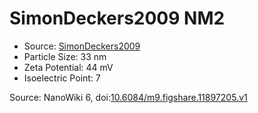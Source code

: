 <a name="material" />

# SimonDeckers2009 NM2
<script type="application/ld+json">
  {
    "@context": "https://schema.org/",
    "@type": "ChemicalSubstance",
    "@id": "https://egonw.github.io/nanowiki/nanowiki171.html#material",
    "http://purl.org/dc/terms/conformsTo":
      {
        "@type": "CreativeWork",
        "@id": "https://bioschemas.org/profiles/ChemicalSubstance/0.4-RELEASE/"
      },
    "identfier": "171",
    "name": "SimonDeckers2009 NM2",
    "url": "https://egonw.github.io/nanowiki/nanowiki171.html#material",
    "sameAs": "http://127.0.0.1/mediawiki/index.php/Special:URIResolver/SimonDeckers2009_NM2"
  }
</script>


* Source: [SimonDeckers2009](articleSimonDeckers2009.md)
* Particle Size: 33 nm
* Zeta Potential: 44 mV
* Isoelectric Point: 7 


Source: NanoWiki 6, doi:[10.6084/m9.figshare.11897205.v1](https://doi.org/10.6084/m9.figshare.11897205.v1)
